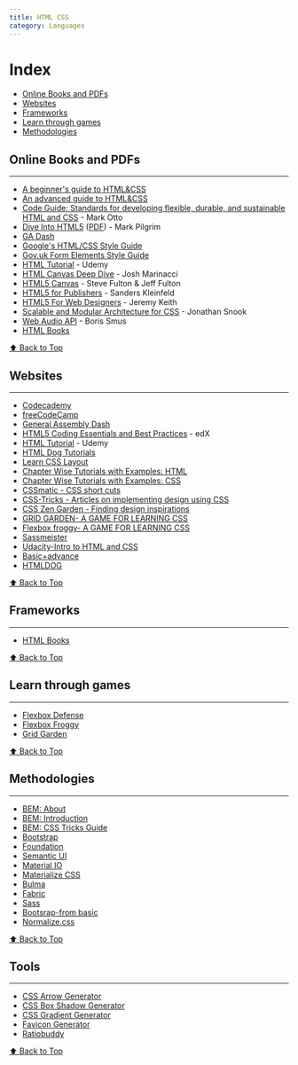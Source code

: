 ```yaml
---
title: HTML CSS
category: Languages
---
```



# Index
* [Online Books and PDFs](#online-books-and-pdfs)
* [Websites](#websites)
* [Frameworks](#frameworks)
* [Learn through games](#learn-through-games)
* [Methodologies](#methodologies)


## Online Books and PDFs
--------
* [A beginner's guide to HTML&CSS](http://learn.shayhowe.com/html-css/)
* [An advanced guide to HTML&CSS](http://learn.shayhowe.com/advanced-html-css/)
* [Code Guide: Standards for developing flexible, durable, and sustainable HTML and CSS](http://mdo.github.io/code-guide/) - Mark Otto
* [Dive Into HTML5](http://diveintohtml5.info/) ([PDF](http://mislav.uniqpath.com/2011/10/dive-into-html5/)) - Mark Pilgrim
* [GA Dash](http://dash.generalassemb.ly)
* [Google's HTML/CSS Style Guide](http://google-styleguide.googlecode.com/svn/trunk/htmlcssguide.xml)
* [Gov.uk Form Elements Style Guide](http://govuk-elements.herokuapp.com/form-elements/)
* [HTML Tutorial](https://blog.udemy.com/learn-html-learn-the-foundations-of-html/) - Udemy
* [HTML Canvas Deep Dive](http://joshondesign.com/p/books/canvasdeepdive/toc.html) - Josh Marinacci
* [HTML5 Canvas](http://chimera.labs.oreilly.com/books/1234000001654/index.html) - Steve Fulton & Jeff Fulton
* [HTML5 for Publishers](http://chimera.labs.oreilly.com/books/1234000000770/index.html) - Sanders Kleinfeld
* [HTML5 For Web Designers](http://html5forwebdesigners.com/) - Jeremy Keith
* [Scalable and Modular Architecture for CSS](http://smacss.com) - Jonathan Snook
* [Web Audio API](http://chimera.labs.oreilly.com/books/1234000001552) - Boris Smus
* [HTML Books](http://www.it-ebooks.info/tag/html/)

[⬆ Back to Top](#Index)

## Websites
--------
* [Codecademy](https://www.codecademy.com/learn/web)
* [freeCodeCamp](http://www.freecodecamp.org)
* [General Assembly Dash](http://dash.generalassemb.ly)
* [HTML5 Coding Essentials and Best Practices](https://courses.edx.org/courses/course-v1:W3Cx+HTML5.1x+1T2017/course/) - edX
* [HTML Tutorial](https://blog.udemy.com/learn-html-learn-the-foundations-of-html/) - Udemy
* [HTML Dog Tutorials](http://www.htmldog.com/)
* [Learn CSS Layout](http://learnlayout.com/)
* [Chapter Wise Tutorials with Examples: HTML](https://www.w3schools.com/html/)
* [Chapter Wise Tutorials with Examples: CSS](https://www.w3schools.com/css/default.asp)
* [CSSmatic - CSS short cuts](http://www.cssmatic.com/)
* [CSS-Tricks - Articles on implementing design using CSS](https://css-tricks.com/)
* [CSS Zen Garden - Finding design inspirations](http://www.csszengarden.com/)
* [GRID GARDEN- A GAME FOR LEARNING CSS](http://cssgridgarden.com/)
* [Flexbox froggy- A GAME FOR LEARNING CSS](http://flexboxfroggy.com/)
* [Sassmeister](https://www.sassmeister.com/)
* [Udacity-Intro to HTML and CSS](https://in.udacity.com/course/intro-to-html-and-css--ud304)
* [Basic+advance](https://learn.shayhowe.com/)
* [HTMLDOG](http://www.htmldog.com/)

[⬆ Back to Top](#Index)

## Frameworks
--------

* [HTML Books](http://www.it-ebooks.info/tag/html/)

[⬆ Back to Top](#Index)

## Learn through games
--------

* [Flexbox Defense](http://www.flexboxdefense.com/)
* [Flexbox Froggy](http://flexboxfroggy.com/)
* [Grid Garden](http://cssgridgarden.com/)

[⬆ Back to Top](#Index)

## Methodologies
--------

* [BEM: About](https://en.bem.info/methodology/)
* [BEM: Introduction](http://getbem.com/introduction/)
* [BEM: CSS Tricks Guide](https://css-tricks.com/bem-101)
* [Bootstrap](http://getbootstrap.com/)
* [Foundation](https://foundation.zurb.com/)
* [Semantic UI](https://semantic-ui.com/)
* [Material IO](https://material.io/)
* [Materialize CSS](http://materializecss.com/)
* [Bulma](http://bulma.io/)
* [Fabric](https://developer.microsoft.com/en-us/fabric)
* [Sass](http://sass-lang.com/)
* [Bootsrap-from basic](https://www.w3schools.com/bootstrap/default.asp)
* [Normalize.css](https://necolas.github.io/normalize.css/)

[⬆ Back to Top](#Index)

## Tools
--------
* [CSS Arrow Generator](http://www.cssarrowplease.com/)
* [CSS Box Shadow Generator](https://www.cssmatic.com/box-shadow)
* [CSS Gradient Generator](http://www.colorzilla.com/gradient-editor/)
* [Favicon Generator](http://www.favicon.cc/?)
* [Ratiobuddy](https://ratiobuddy.com/)

[⬆ Back to Top](#Index)

